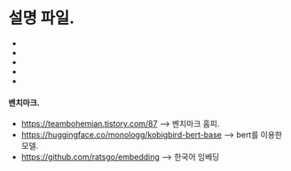 # 설명 파일.

-
-
-
-
-

#### 벤치마크.

-   https://teambohemian.tistory.com/87 --> 벤치마크 홈피.
-   https://huggingface.co/monologg/kobigbird-bert-base --> bert를 이용한 모델.
-   https://github.com/ratsgo/embedding --> 한국어 임베딩
